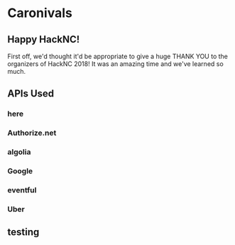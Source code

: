 # Caronivals

## Happy HackNC!
First off, we'd thought it'd be appropriate to give a huge THANK YOU to the organizers of HackNC 2018! It was an amazing time and we've learned so much.

## APIs Used
### here
### Authorize.net
### algolia
### Google
### eventful
### Uber

## testing